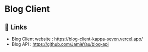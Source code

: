 # Blog Client

## 🔗 Links
- Blog Client website : https://blog-client-kappa-seven.vercel.app/
- Blog API : https://github.com/JamieYau/blog-api